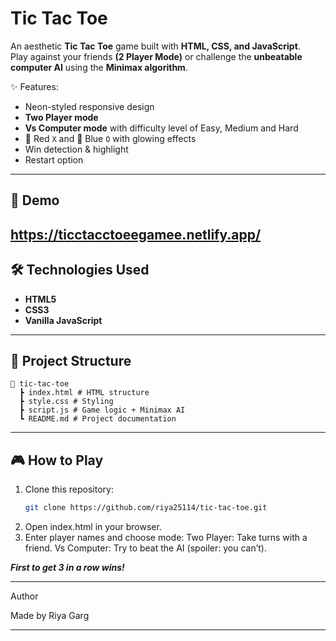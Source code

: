# Tic Tac Toe

An aesthetic **Tic Tac Toe** game built with **HTML, CSS, and JavaScript**.  
Play against your friends **(2 Player Mode)** or challenge the **unbeatable computer AI** using the **Minimax algorithm**.  

✨ Features:
- Neon-styled responsive design
- **Two Player mode**
- **Vs Computer mode** with difficulty level of Easy, Medium and Hard
- 🔴 Red `X` and 🔵 Blue `O` with glowing effects
- Win detection & highlight
- Restart option

---

## 🚀 Demo
https://ticctacctoeegamee.netlify.app/
---

## 🛠️ Technologies Used
- **HTML5**
- **CSS3**
- **Vanilla JavaScript**

---

## 📂 Project Structure
    📁 tic-tac-toe
      ┣ index.html # HTML structure
      ┣ style.css # Styling
      ┣ script.js # Game logic + Minimax AI
      ┗ README.md # Project documentation
      
---

## 🎮 How to Play
1. Clone this repository:
   ```bash
   git clone https://github.com/riya25114/tic-tac-toe.git
2. Open index.html in your browser.
3. Enter player names and choose mode:
  Two Player: Take turns with a friend.
  Vs Computer: Try to beat the AI (spoiler: you can’t).

***First to get 3 in a row wins!***

---

Author

Made by Riya Garg

---
